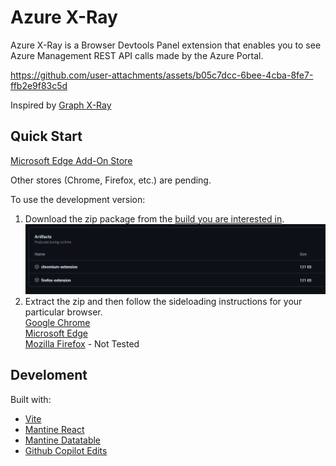 # Azure X-Ray

Azure X-Ray is a Browser Devtools Panel extension that enables you to see Azure Management REST API calls made by the Azure Portal.

https://github.com/user-attachments/assets/b05c7dcc-6bee-4cba-8fe7-ffb2e9f83c5d

Inspired by [Graph X-Ray](https://graphxray.merill.net/)

## Quick Start

[Microsoft Edge Add-On Store](https://microsoftedge.microsoft.com/addons/detail/azure-xray/khbbpcejnfijlaobdgahfeodlplpnaic)

Other stores (Chrome, Firefox, etc.) are pending.

To use the development version:

1. Download the zip package from the [build you are interested in](https://github.com/JustinGrote/azure-xray/actions).
![](assets/README/image-1.png)
1. Extract the zip and then follow the sideloading instructions for your particular browser.
<br />[Google Chrome](https://developer.chrome.com/docs/extensions/get-started/tutorial/hello-world#load-unpacked)
<br />[Microsoft Edge](https://learn.microsoft.com/en-us/microsoft-edge/extensions-chromium/getting-started/extension-sideloading)
<br />[Mozilla Firefox](https://developer.mozilla.org/en-US/docs/Mozilla/Add-ons/WebExtensions/Your_first_WebExtension#installing) - Not Tested

## Develoment

Built with:
- [Vite](https://vite.dev/)
- [Mantine React](https://mantine.dev/)
- [Mantine Datatable](https://icflorescu.github.io/mantine-datatable/)
- [Github Copilot Edits](https://code.visualstudio.com/docs/copilot/copilot-edits)
